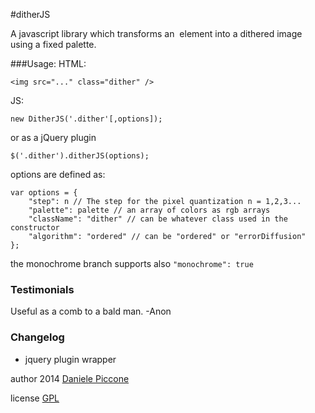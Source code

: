 #ditherJS

A javascript library which transforms an <img> element 
into a dithered image using a fixed palette.

###Usage:
HTML:
```
<img src="..." class="dither" />
```

JS:
```
new DitherJS('.dither'[,options]);
```
or as a jQuery plugin
```
$('.dither').ditherJS(options);
```

options are defined as:
```
var options = {
    "step": n // The step for the pixel quantization n = 1,2,3...
    "palette": palette // an array of colors as rgb arrays
    "className": "dither" // can be whatever class used in the constructor
    "algorithm": "ordered" // can be "ordered" or "errorDiffusion"
};
```

the monochrome branch supports also
```"monochrome": true```


### Testimonials

Useful as a comb to a bald man. -Anon

### Changelog

- jquery plugin wrapper

author 2014 [Daniele Piccone](http://www.danielepiccone.com)

license [GPL](https://gnu.org/licenses/gpl.html)

